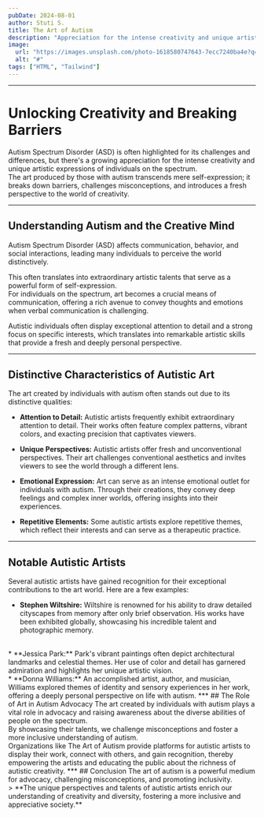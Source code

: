 ```yaml
---
pubDate: 2024-08-01
author: Stuti S.
title: The Art of Autism
description: "Appreciation for the intense creativity and unique artistic expressions of individuals on the spectrum."
image:
  url: "https://images.unsplash.com/photo-1618580747643-7ecc7240ba4e?q=80&w=2787&auto=format&fit=crop&ixlib=rb-4.0.3&ixid=M3wxMjA3fDB8MHxwaG90by1wYWdlfHx8fGVufDB8fHx8fA%3D%3D"
  alt: "#"
tags: ["HTML", "Tailwind"]
---
```


***
# Unlocking Creativity and Breaking Barriers 

Autism Spectrum Disorder (ASD) is often highlighted for its challenges and differences, but there's a growing appreciation for the intense creativity and unique artistic expressions of individuals on the spectrum. 
<br>
The art produced by those with autism transcends mere self-expression; it breaks down barriers, challenges misconceptions, and introduces a fresh perspective to the world of creativity.
*** 
## Understanding Autism and the Creative Mind 
Autism Spectrum Disorder (ASD) affects communication, behavior, and social interactions, leading many individuals to perceive the world distinctively. 
<br>

This often translates into extraordinary artistic talents that serve as a powerful form of self-expression.
<br>
For individuals on the spectrum, art becomes a crucial means of communication, offering a rich avenue to convey thoughts and emotions when verbal communication is challenging.
<br>

Autistic individuals often display exceptional attention to detail and a strong focus on specific interests, which translates into remarkable artistic skills that provide a fresh and deeply personal perspective.
***
## Distinctive Characteristics of Autistic Art 
The art created by individuals with autism often stands out due to its distinctive qualities:
- **Attention to Detail:** Autistic artists frequently exhibit extraordinary attention to detail. Their works often feature complex patterns, vibrant colors, and exacting precision that captivates viewers.

- **Unique Perspectives:** Autistic artists offer fresh and unconventional perspectives. Their art challenges conventional aesthetics and invites viewers to see the world through a different lens.

- **Emotional Expression:** Art can serve as an intense emotional outlet for individuals with autism. Through their creations, they convey deep feelings and complex inner worlds, offering insights into their experiences.

- **Repetitive Elements:** Some autistic artists explore repetitive themes, which reflect their interests and can serve as a therapeutic practice.
***
## Notable Autistic Artists
Several autistic artists have gained recognition for their exceptional contributions to the art world. Here are a few examples:
* **Stephen Wiltshire:** Wiltshire is renowned for his ability to draw detailed cityscapes from memory after only brief observation. His works have been exhibited globally, showcasing his incredible talent and photographic memory.
<br>
* **Jessica Park:** Park's vibrant paintings often depict architectural landmarks and celestial themes. Her use of color and detail has garnered admiration and highlights her unique artistic vision.
<br>
* **Donna Williams:** An accomplished artist, author, and musician, Williams explored themes of identity and sensory experiences in her work, offering a deeply personal perspective on life with autism.
***
## The Role of Art in Autism Advocacy 
The art created by individuals with autism plays a vital role in advocacy and raising awareness about the diverse abilities of people on the spectrum. 
<br> 
By showcasing their talents, we challenge misconceptions and foster a more inclusive understanding of autism. 
<br> 
Organizations like The Art of Autism provide platforms for autistic artists to display their work, connect with others, and gain recognition, thereby empowering the artists and educating the public about the richness of autistic creativity.
***
## Conclusion 
The art of autism is a powerful medium for advocacy, challenging misconceptions, and promoting inclusivity. 
<br> 
> **The unique perspectives and talents of autistic artists enrich our understanding of creativity and diversity, fostering a more inclusive and appreciative society.**
